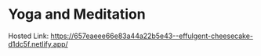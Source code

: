 # Yoga and Meditation

Hosted Link: https://657eaeee66e83a44a22b5e43--effulgent-cheesecake-d1dc5f.netlify.app/
